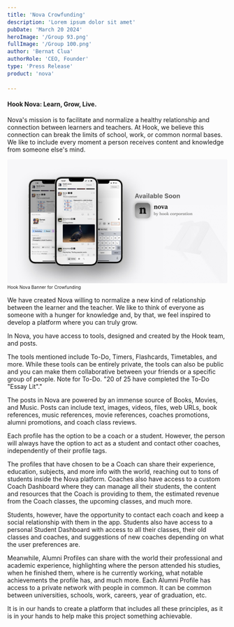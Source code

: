 ```yaml
---
title: 'Nova Crowfunding'
description: 'Lorem ipsum dolor sit amet'
pubDate: 'March 20 2024'
heroImage: '/Group 93.png'
fullImage: '/Group 100.png'
author: 'Bernat Clua'
authorRole: 'CEO, Founder'
type: 'Press Release' 
product: 'nova'

---
```



<h4>Hook Nova: Learn, Grow, Live. </h4>

<p>Nova's mission is to facilitate and normalize a healthy relationship and connection between learners and teachers.
At Hook, we believe this connection can break the limits of school, work, or common normal bases. We like to include every moment a person receives content and knowledge from someone else's mind.
</p>

<div class="imageContent">
<img src="/public/Group 140.jpeg"></img>
<p class="imageText">Hook Nova Banner for Crowfunding</p>
</div>

<p>
We have created Nova willing to normalize a new kind of relationship between the learner and the teacher. We like to think of everyone as someone with a hunger for knowledge and, by that, we feel inspired to develop a platform where you can truly grow.

In Nova, you have access to tools, designed and created by the Hook team, and posts. 

The tools mentioned include To-Do, Timers, Flashcards, Timetables, and more. While these tools can be entirely private, the tools can also be public and you can make them collaborative between your friends or a specific group of people. 
Note for To-Do. "20 of 25 have completed the To-Do "Essay Lit"."

The posts in Nova are powered by an immense source of Books, Movies, and Music. Posts can include text, images, videos, files, web URLs, book references, music references, movie references, coaches promotions, alumni promotions, and coach class reviews.

Each profile has the option to be a coach or a student. However, the person will always have the option to act as a student and contact other coaches, independently of their profile tags. 

The profiles that have chosen to be a Coach can share their experience, education, subjects, and more info with the world, reaching out to tons of students inside the Nova platform. Coaches also have access to a custom Coach Dashboard where they can manage all their students, the content and resources that the Coach is providing to them, the estimated revenue from the Coach classes, the upcoming classes, and much more. 

Students, however, have the opportunity to contact each coach and keep a social relationship with them in the app. Students also have access to a personal Student Dashboard with access to all their classes, their old classes and coaches, and suggestions of new coaches depending on what the user preferences are.

Meanwhile, Alumni Profiles can share with the world their professional and academic experience, highlighting where the person attended his studies, when he finished them, where is he currently working, what notable achievements the profile has, and much more. Each Alumni Profile has access to a private network with people in common. It can be common between universities, schools, work, careers, year of graduation, etc.

It is in our hands to create a platform that includes all these principles, as it is in your hands to help make this project something achievable.





</p>













<style>
    img {
        width: 100%;
        margin-bottom: 0px;
        padding-bottom: 0px;
        border-radius: 3px;
        object-fit: contain;
        max-height: 300px;
    }

    .imageText {
        margin: 0px;
        font-size: 10px;
        padding: 0px;
    }

    .imageContent {
    display: inline-block;
    text-align: left;
    }

    h5 {
        margin: 0px;
        padding: 0px;
        height: 0px;
    }
</style>
